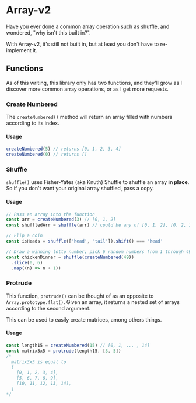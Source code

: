# Array-v2

Have you ever done a common array operation such as shuffle, and wondered, "why isn't this built
in?".

With Array-v2, it's still not built in, but at least you don't have to re-implement it.

## Functions

As of this writing, this library only has two functions, and they'll grow as I discover more common
array operations, or as I get more requests.

### Create Numbered

The `createNumbered()` method will return an array filled with numbers according to its index.

#### Usage

```javascript
createNumbered(5) // returns [0, 1, 2, 3, 4]
createNumbered(0) // returns []
```

### Shuffle

`shuffle()` uses Fisher-Yates (aka Knuth) Shuffle to shuffle an array **in place**. So if you don't
want your original array shuffled, pass a copy.

#### Usage

```javascript
// Pass an array into the function
const arr = createNumbered(3) // [0, 1, 2]
const shuffledArr = shuffle(arr) // could be any of [0, 1, 2], [0, 2, 1], ... , [2, 1, 0]

// Flip a coin
const isHeads = shuffle(['head', 'tail']).shift() === 'head'

// Draw a winning lotto number; pick 6 random numbers from 1 through 49
const chickenDinner = shuffle(createNumbered(49))
  .slice(0, 6)
  .map((n) => n + 1))
```

### Protrude

This function, `protrude()` can be thought of as an opposite to `Array.prototype.flat()`. Given an
array, it returns a nested set of arrays according to the second argument.

This can be used to easily create matrices, among others things.

#### Usage

```javascript
const length15 = createNumbered(15) // [0, 1, ... , 14]
const matrix3x5 = protrude(length15, [3, 5])
/* 
  matrix3x5 is equal to 
  [
    [0, 1, 2, 3, 4],
    [5, 6, 7, 8, 9],
    [10, 11, 12, 13, 14],
  ]
*/
```
